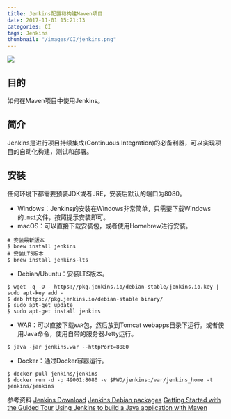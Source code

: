 ```yaml
---
title: Jenkins配置和构建Maven项目
date: 2017-11-01 15:21:13
categories: CI
tags: Jenkins
thumbnail: "/images/CI/jenkins.png"
---
```

![](/images/CI/jenkins.png)

## 目的
如何在Maven项目中使用Jenkins。

<!--more-->

## 简介
Jenkins是进行项目持续集成(Continuous Integration)的必备利器，可以实现项目的自动化构建，测试和部署。

## 安装
任何环境下都需要预装JDK或者JRE，安装后默认的端口为8080。
+ Windows：Jenkins的安装在Windows非常简单，只需要下载Windows的`.msi`文件，按照提示安装即可。
+ macOS：可以直接下载安装包，或者使用Homebrew进行安装。
```shell
# 安装最新版本
$ brew install jenkins
# 安装LTS版本
$ brew install jenkins-lts
```
+ Debian/Ubuntu：安装LTS版本。
```shell
$ wget -q -O - https://pkg.jenkins.io/debian-stable/jenkins.io.key | sudo apt-key add -
$ deb https://pkg.jenkins.io/debian-stable binary/
$ sudo apt-get update
$ sudo apt-get install jenkins
```
+ WAR：可以直接下载`WAR`包，然后放到Tomcat webapps目录下运行。或者使用Java命令，使用自带的服务器Jetty运行。
```shell
$ java -jar jenkins.war --httpPort=8080
```
+ Docker：通过Docker容器运行。
```shell
$ docker pull jenkins/jenkins
$ docker run -d -p 49001:8080 -v $PWD/jenkins:/var/jenkins_home -t jenkins/jenkins
```


参考资料
[Jenkins Download](https://jenkins.io/download/)
[Jenkins Debian packages](https://pkg.jenkins.io/debian-stable/)
[Getting Started with the Guided Tour](https://jenkins.io/doc/pipeline/tour/getting-started/)
[Using Jenkins to build a Java application with Maven](https://jenkins.io/doc/tutorials/building-a-java-app-with-maven/)
